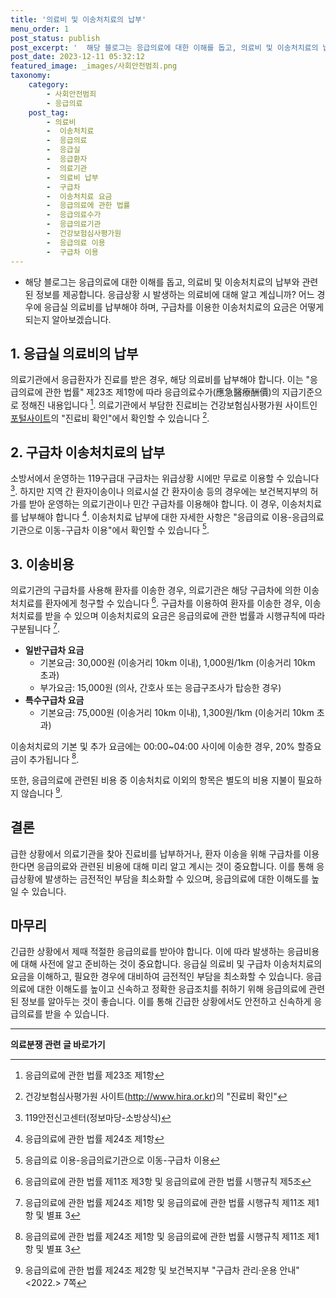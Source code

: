 ```yaml
---
title: '의료비 및 이송처치료의 납부'
menu_order: 1
post_status: publish
post_excerpt: '  해당 블로그는 응급의료에 대한 이해를 돕고, 의료비 및 이송처치료의 납부와 관련된 정보를 제공합니다. 응급상황 시 발생하는 의료비에 대해 알고 계십니까  어느 경우에 응급실 의료비를 납부해야 하며, 구급차를 이용한 이송처치료의 요금은 어떻게 되는지 알아보겠습니다.'
post_date: 2023-12-11 05:32:12
featured_image: _images/사회안전범죄.png
taxonomy:
    category:
        - 사회안전범죄
        - 응급의료
    post_tag:
        - 의료비
        -  이송처치료
        -  응급의료
        -  응급실
        -  응급환자
        -  의료기관
        -  의료비 납부
        -  구급차
        -  이송처치료 요금
        -  응급의료에 관한 법률
        -  응급의료수가
        -  응급의료기관
        -  건강보험심사평가원
        -  응급의료 이용
        -  구급차 이용
---
```


 
* 해당 블로그는 응급의료에 대한 이해를 돕고, 의료비 및 이송처치료의 납부와 관련된 정보를 제공합니다. 응급상황 시 발생하는 의료비에 대해 알고 계십니까? 어느 경우에 응급실 의료비를 납부해야 하며, 구급차를 이용한 이송처치료의 요금은 어떻게 되는지 알아보겠습니다.

## **1. 응급실 의료비의 납부**
 
의료기관에서 응급환자가 진료를 받은 경우, 해당 의료비를 납부해야 합니다. 이는 "응급의료에 관한 법률" 제23조 제1항에 따라 응급의료수가(應急醫療酬價)의 지급기준으로 정해진 내용입니다 [^1]. 의료기관에서 부담한 진료비는 건강보험심사평가원 사이트인 [포털사이트](http://www.hira.or.kr)의 "진료비 확인"에서 확인할 수 있습니다 [^2].

## **2. 구급차 이송처치료의 납부**
 
소방서에서 운영하는 119구급대 구급차는 위급상황 시에만 무료로 이용할 수 있습니다 [^3]. 하지만 지역 간 환자이송이나 의료시설 간 환자이송 등의 경우에는 보건복지부의 허가를 받아 운영하는 의료기관이나 민간 구급차를 이용해야 합니다. 이 경우, 이송처치료를 납부해야 합니다 [^4]. 이송처치료 납부에 대한 자세한 사항은 "응급의료 이용-응급의료기관으로 이동-구급차 이용"에서 확인할 수 있습니다 [^5].

## **3. 이송비용**
 
의료기관의 구급차를 사용해 환자를 이송한 경우, 의료기관은 해당 구급차에 의한 이송처치료를 환자에게 청구할 수 있습니다 [^6]. 구급차를 이용하여 환자를 이송한 경우, 이송처치료를 받을 수 있으며 이송처치료의 요금은 응급의료에 관한 법률과 시행규칙에 따라 구분됩니다 [^7].
 
- **일반구급차 요금**
  - 기본요금: 30,000원 (이송거리 10km 이내), 1,000원/1km (이송거리 10km 초과)
  - 부가요금: 15,000원 (의사, 간호사 또는 응급구조사가 탑승한 경우)
- **특수구급차 요금**
  - 기본요금: 75,000원 (이송거리 10km 이내), 1,300원/1km (이송거리 10km 초과)

이송처치료의 기본 및 추가 요금에는 00:00~04:00 사이에 이송한 경우, 20% 할증요금이 추가됩니다 [^7].

또한, 응급의료에 관련된 비용 중 이송처치료 이외의 항목은 별도의 비용 지불이 필요하지 않습니다 [^8].

## **결론**
 
급한 상황에서 의료기관을 찾아 진료비를 납부하거나, 환자 이송을 위해 구급차를 이용한다면 응급의료와 관련된 비용에 대해 미리 알고 계시는 것이 중요합니다. 이를 통해 응급상황에 발생하는 금전적인 부담을 최소화할 수 있으며, 응급의료에 대한 이해도를 높일 수 있습니다.

[^1]: 응급의료에 관한 법률 제23조 제1항
[^2]: 건강보험심사평가원 사이트(http://www.hira.or.kr)의 "진료비 확인"
[^3]: 119안전신고센터(정보마당-소방상식)
[^4]: 응급의료에 관한 법률 제24조 제1항
[^5]: 응급의료 이용-응급의료기관으로 이동-구급차 이용
[^6]: 응급의료에 관한 법률 제11조 제3항 및 응급의료에 관한 법률 시행규칙 제5조
[^7]: 응급의료에 관한 법률 제24조 제1항 및 응급의료에 관한 법률 시행규칙 제11조 제1항 및 별표 3
[^8]: 응급의료에 관한 법률 제24조 제2항 및 보건복지부 "구급차 관리·운용 안내"<2022.> 7쪽

## 마무리

긴급한 상황에서 제때 적절한 응급의료를 받아야 합니다. 이에 따라 발생하는 응급비용에 대해 사전에 알고 준비하는 것이 중요합니다. 응급실 의료비 및 구급차 이송처치료의 요금을 이해하고, 필요한 경우에 대비하여 금전적인 부담을 최소화할 수 있습니다. 응급의료에 대한 이해도를 높이고 신속하고 정확한 응급조치를 취하기 위해 응급의료에 관련된 정보를 알아두는 것이 좋습니다. 이를 통해 긴급한 상황에서도 안전하고 신속하게 응급의료를 받을 수 있습니다.
<!-- wp:separator -->
<hr class="wp-block-separator has-alpha-channel-opacity"/>
<!-- /wp:separator -->

<!-- wp:group {"backgroundColor":"base","layout":{"type":"constrained"}} -->
<div class="wp-block-group has-base-background-color has-background"><!-- wp:paragraph {"align":"center","fontSize":"medium"} -->
<p class="has-text-align-center has-large-font-size"><strong>의료분쟁 관련 글 바로가기</strong></p>
<!-- /wp:paragraph -->


<!-- wp:latest-posts
{"categories":[{"id":19793,"count":19,"description":"","link":"https://uknowlaw.com/category/%ec%9d%98%eb%a3%8c%eb%b6%84%ec%9f%81/","name":"의료분쟁","slug":"의료분쟁","taxonomy":"category","parent":0,"meta":[],"_links":{"self":[{"href":"https://uknowlaw.com/wp-json/wp/v2/categories/19793"}],"collection":[{"href":"https://uknowlaw.com/wp-json/wp/v2/categories"}],"about":[{"href":"https://uknowlaw.com/wp-json/wp/v2/taxonomies/category"}],"wp:post_type":[{"href":"https://uknowlaw.com/wp-json/wp/v2/posts?categories=19793"}],"curies":[{"name":"wp","href":"https://api.w.org/{rel}","templated":true}]}}],"postsToShow":100,"excerptLength":28,"postLayout":"grid","columns":2,"featuredImageAlign":"left","featuredImageSizeSlug":"large","fontSize":"small"} /--></div>
<!-- /wp:group -->
